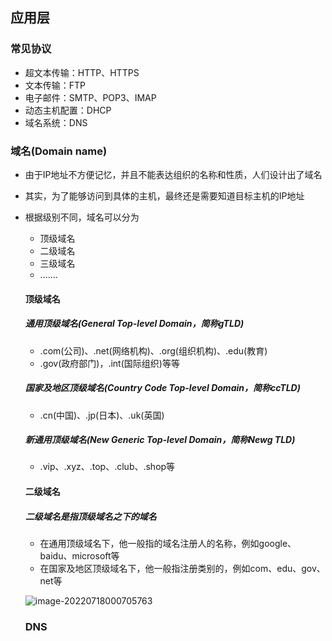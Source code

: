## 应用层

### 常见协议

* 超文本传输：HTTP、HTTPS
* 文本传输：FTP
* 电子邮件：SMTP、POP3、IMAP
* 动态主机配置：DHCP
* 域名系统：DNS

### 域名(Domain name)

* 由于IP地址不方便记忆，并且不能表达组织的名称和性质，人们设计出了域名
* 其实，为了能够访问到具体的主机，最终还是需要知道目标主机的IP地址

* 根据级别不同，域名可以分为

  * 顶级域名
  * 二级域名
  * 三级域名
  * .......

  #### 顶级域名

  ##### 通用顶级域名(General Top-level Domain，简称gTLD)

  * .com(公司)、.net(网络机构)、.org(组织机构)、.edu(教育)
  * .gov(政府部门)，.int(国际组织)等等
  
  ##### 国家及地区顶级域名(Country Code Top-level Domain，简称ccTLD)
  
  * .cn(中国)、.jp(日本)、.uk(英国)
  
  ##### 新通用顶级域名(New Generic Top-level Domain，简称Newg TLD)
  
  * .vip、.xyz、.top、.club、.shop等
  
  #### 二级域名
  
  ##### 二级域名是指顶级域名之下的域名
  
  * 在通用顶级域名下，他一般指的域名注册人的名称，例如google、baidu、microsoft等
  * 在国家及地区顶级域名下，他一般指注册类别的，例如com、edu、gov、net等
  
  ![image-20220718000705763](/Users/guojie/Notes/网络/学习网络课程笔记/images/应用层_二级域名.png)
  
  ### DNS
  
  
  
  